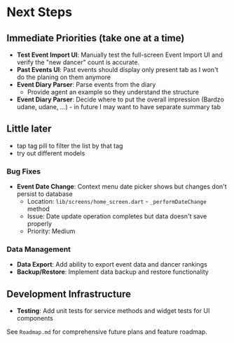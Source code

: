 # Next Steps

## Immediate Priorities (take one at a time)
- **Test Event Import UI**: Manually test the full-screen Event Import UI and verify the "new dancer" count is accurate.
- **Past Events UI**: Past events should display only present tab as I won't do the planing on them anymore
- **Event Diary Parser**: Parse events from the diary
  - Provide agent an example so they understand the structure
- **Event Diary Parser**: Decide where to put the overall impression (Bardzo udane, udane, ...) - in future I may want to have separate summary tab

## Little later
- tap tag pill to filter the list by that tag
- try out different models

### Bug Fixes
- **Event Date Change**: Context menu date picker shows but changes don't persist to database
  - Location: `lib/screens/home_screen.dart` - `_performDateChange` method
  - Issue: Date update operation completes but data doesn't save properly
  - Priority: Medium

### Data Management
- **Data Export**: Add ability to export event data and dancer rankings
- **Backup/Restore**: Implement data backup and restore functionality

## Development Infrastructure
- **Testing**: Add unit tests for service methods and widget tests for UI components

See `Roadmap.md` for comprehensive future plans and feature roadmap.
